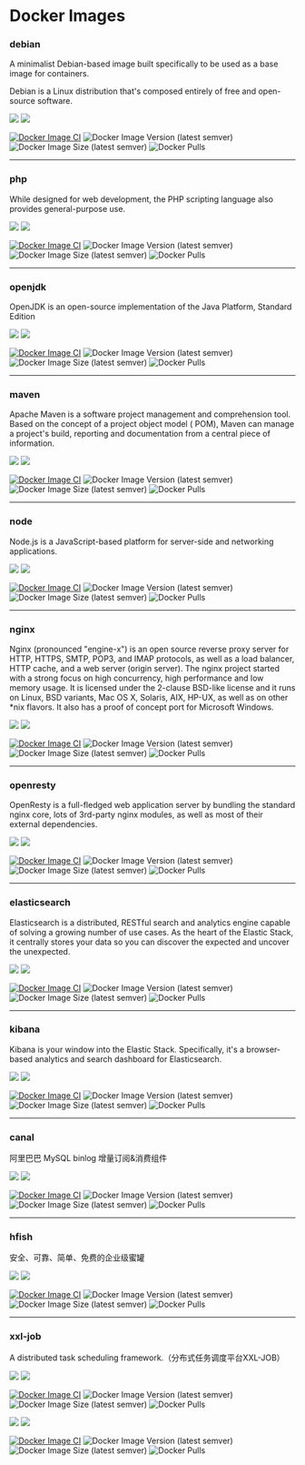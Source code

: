 # Docker Images

### debian

A minimalist Debian-based image built specifically to be used as a base image for containers.

Debian is a Linux distribution that's composed entirely of free and open-source software.

[![](https://img.shields.io/badge/github-chinayin--docker/debian-brightgreen)](https://github.com/chinayin-docker/debian)
[![](https://img.shields.io/badge/dockerhub-chinayin/debian-brightgreen)](https://hub.docker.com/repository/docker/chinayin/debian)

[![Docker Image CI](https://github.com/chinayin-docker/debian/actions/workflows/ci.yml/badge.svg?event=schedule)](https://github.com/chinayin-docker/debian/actions/workflows/ci.yml)
![Docker Image Version (latest semver)](https://img.shields.io/docker/v/chinayin/debian?sort=semver)
![Docker Image Size (latest semver)](https://img.shields.io/docker/image-size/chinayin/debian?sort=semver)
![Docker Pulls](https://img.shields.io/docker/pulls/chinayin/debian)

---

### php

While designed for web development, the PHP scripting language also provides general-purpose use.

[![](https://img.shields.io/badge/github-chinayin--docker/php-brightgreen)](https://github.com/chinayin-docker/php)
[![](https://img.shields.io/badge/dockerhub-chinayin/php-brightgreen)](https://hub.docker.com/repository/docker/chinayin/php)

[![Docker Image CI](https://github.com/chinayin-docker/php/actions/workflows/ci.yml/badge.svg?event=schedule)](https://github.com/chinayin-docker/php/actions/workflows/ci.yml)
![Docker Image Version (latest semver)](https://img.shields.io/docker/v/chinayin/php?sort=semver)
![Docker Image Size (latest semver)](https://img.shields.io/docker/image-size/chinayin/php?sort=semver)
![Docker Pulls](https://img.shields.io/docker/pulls/chinayin/php)

---

### openjdk

OpenJDK is an open-source implementation of the Java Platform, Standard Edition

[![](https://img.shields.io/badge/github-chinayin--docker/openjdk-brightgreen)](https://github.com/chinayin-docker/openjdk)
[![](https://img.shields.io/badge/dockerhub-chinayin/openjdk-brightgreen)](https://hub.docker.com/repository/docker/chinayin/openjdk)

[![Docker Image CI](https://github.com/chinayin-docker/openjdk/actions/workflows/ci.yml/badge.svg?event=schedule)](https://github.com/chinayin-docker/openjdk/actions/workflows/ci.yml)
![Docker Image Version (latest semver)](https://img.shields.io/docker/v/chinayin/openjdk?sort=semver)
![Docker Image Size (latest semver)](https://img.shields.io/docker/image-size/chinayin/openjdk?sort=semver)
![Docker Pulls](https://img.shields.io/docker/pulls/chinayin/openjdk)

---

### maven

Apache Maven is a software project management and comprehension tool. Based on the concept of a project object model (
POM), Maven can manage a project's build, reporting and documentation from a central piece of information.

[![](https://img.shields.io/badge/github-chinayin--docker/maven-brightgreen)](https://github.com/chinayin-docker/maven)
[![](https://img.shields.io/badge/dockerhub-chinayin/maven-brightgreen)](https://hub.docker.com/repository/docker/chinayin/maven)

[![Docker Image CI](https://github.com/chinayin-docker/maven/actions/workflows/ci.yml/badge.svg?event=schedule)](https://github.com/chinayin-docker/maven/actions/workflows/ci.yml)
![Docker Image Version (latest semver)](https://img.shields.io/docker/v/chinayin/maven?sort=semver)
![Docker Image Size (latest semver)](https://img.shields.io/docker/image-size/chinayin/maven?sort=semver)
![Docker Pulls](https://img.shields.io/docker/pulls/chinayin/maven)

---

### node

Node.js is a JavaScript-based platform for server-side and networking applications.

[![](https://img.shields.io/badge/github-chinayin--docker/node-brightgreen)](https://github.com/chinayin-docker/node)
[![](https://img.shields.io/badge/dockerhub-chinayin/node-brightgreen)](https://hub.docker.com/repository/docker/chinayin/node)

[![Docker Image CI](https://github.com/chinayin-docker/node/actions/workflows/ci.yml/badge.svg?event=schedule)](https://github.com/chinayin-docker/node/actions/workflows/ci.yml)
![Docker Image Version (latest semver)](https://img.shields.io/docker/v/chinayin/node?sort=semver)
![Docker Image Size (latest semver)](https://img.shields.io/docker/image-size/chinayin/node?sort=semver)
![Docker Pulls](https://img.shields.io/docker/pulls/chinayin/node)

---

### nginx

Nginx (pronounced "engine-x") is an open source reverse proxy server for HTTP, HTTPS, SMTP, POP3, and IMAP protocols, as
well as a load balancer, HTTP cache, and a web server (origin server). The nginx project started with a strong focus on
high concurrency, high performance and low memory usage. It is licensed under the 2-clause BSD-like license and it runs
on Linux, BSD variants, Mac OS X, Solaris, AIX, HP-UX, as well as on other *nix flavors. It also has a proof of concept
port for Microsoft Windows.

[![](https://img.shields.io/badge/github-chinayin--docker/nginx-brightgreen)](https://github.com/chinayin-docker/nginx)
[![](https://img.shields.io/badge/dockerhub-chinayin/nginx-brightgreen)](https://hub.docker.com/repository/docker/chinayin/nginx)

[![Docker Image CI](https://github.com/chinayin-docker/nginx/actions/workflows/ci.yml/badge.svg?event=schedule)](https://github.com/chinayin-docker/nginx/actions/workflows/ci.yml)
![Docker Image Version (latest semver)](https://img.shields.io/docker/v/chinayin/nginx?sort=semver)
![Docker Image Size (latest semver)](https://img.shields.io/docker/image-size/chinayin/nginx?sort=semver)
![Docker Pulls](https://img.shields.io/docker/pulls/chinayin/nginx)

---

### openresty

OpenResty is a full-fledged web application server by bundling the standard nginx core, lots of 3rd-party nginx modules,
as well as most of their external dependencies.

[![](https://img.shields.io/badge/github-chinayin--docker/openresty-brightgreen)](https://github.com/chinayin-docker/openresty)
[![](https://img.shields.io/badge/dockerhub-chinayin/openresty-brightgreen)](https://hub.docker.com/repository/docker/chinayin/openresty)

[![Docker Image CI](https://github.com/chinayin-docker/openresty/actions/workflows/ci.yml/badge.svg?event=schedule)](https://github.com/chinayin-docker/openresty/actions/workflows/ci.yml)
![Docker Image Version (latest semver)](https://img.shields.io/docker/v/chinayin/openresty?sort=semver)
![Docker Image Size (latest semver)](https://img.shields.io/docker/image-size/chinayin/openresty?sort=semver)
![Docker Pulls](https://img.shields.io/docker/pulls/chinayin/openresty)

---

### elasticsearch

Elasticsearch is a distributed, RESTful search and analytics engine capable of solving a growing number of use cases. As
the heart of the Elastic Stack, it centrally stores your data so you can discover the expected and uncover the
unexpected.

[![](https://img.shields.io/badge/github-chinayin--docker/elasticsearch-brightgreen)](https://github.com/chinayin-docker/elasticsearch)
[![](https://img.shields.io/badge/dockerhub-chinayin/elasticsearch-brightgreen)](https://hub.docker.com/repository/docker/chinayin/elasticsearch)

[![Docker Image CI](https://github.com/chinayin-docker/elasticsearch/actions/workflows/ci.yml/badge.svg?event=schedule)](https://github.com/chinayin-docker/elasticsearch/actions/workflows/ci.yml)
![Docker Image Version (latest semver)](https://img.shields.io/docker/v/chinayin/elasticsearch?sort=semver)
![Docker Image Size (latest semver)](https://img.shields.io/docker/image-size/chinayin/elasticsearch?sort=semver)
![Docker Pulls](https://img.shields.io/docker/pulls/chinayin/elasticsearch)

---

### kibana

Kibana is your window into the Elastic Stack. Specifically, it's a browser-based analytics and search dashboard for
Elasticsearch.

[![](https://img.shields.io/badge/github-chinayin--docker/kibana-brightgreen)](https://github.com/chinayin-docker/kibana)
[![](https://img.shields.io/badge/dockerhub-chinayin/kibana-brightgreen)](https://hub.docker.com/repository/docker/chinayin/kibana)

[![Docker Image CI](https://github.com/chinayin-docker/kibana/actions/workflows/ci.yml/badge.svg?event=schedule)](https://github.com/chinayin-docker/kibana/actions/workflows/ci.yml)
![Docker Image Version (latest semver)](https://img.shields.io/docker/v/chinayin/kibana?sort=semver)
![Docker Image Size (latest semver)](https://img.shields.io/docker/image-size/chinayin/kibana?sort=semver)
![Docker Pulls](https://img.shields.io/docker/pulls/chinayin/kibana)

--- 

### canal

阿里巴巴 MySQL binlog 增量订阅&消费组件

[![](https://img.shields.io/badge/github-chinayin--docker/canal-brightgreen)](https://github.com/chinayin-docker/canal)
[![](https://img.shields.io/badge/dockerhub-chinayin/canal-brightgreen)](https://hub.docker.com/repository/docker/chinayin/canal)

[![Docker Image CI](https://github.com/chinayin-docker/canal/actions/workflows/ci.yml/badge.svg?event=schedule)](https://github.com/chinayin-docker/canal/actions/workflows/ci.yml)
![Docker Image Version (latest semver)](https://img.shields.io/docker/v/chinayin/canal?sort=semver)
![Docker Image Size (latest semver)](https://img.shields.io/docker/image-size/chinayin/canal?sort=semver)
![Docker Pulls](https://img.shields.io/docker/pulls/chinayin/canal)

--- 

### hfish

安全、可靠、简单、免费的企业级蜜罐

[![](https://img.shields.io/badge/github-chinayin--docker/hfish-brightgreen)](https://github.com/chinayin-docker/hfish)
[![](https://img.shields.io/badge/dockerhub-chinayin/hfish-brightgreen)](https://hub.docker.com/repository/docker/chinayin/hfish)

[![Docker Image CI](https://github.com/chinayin-docker/hfish/actions/workflows/ci.yml/badge.svg?event=schedule)](https://github.com/chinayin-docker/hfish/actions/workflows/ci.yml)
![Docker Image Version (latest semver)](https://img.shields.io/docker/v/chinayin/hfish?sort=semver)
![Docker Image Size (latest semver)](https://img.shields.io/docker/image-size/chinayin/hfish?sort=semver)
![Docker Pulls](https://img.shields.io/docker/pulls/chinayin/hfish)

---

### xxl-job

A distributed task scheduling framework.（分布式任务调度平台XXL-JOB）

[![](https://img.shields.io/badge/github-chinayin--docker/xxl--job--admin-brightgreen)](https://github.com/chinayin-docker/xxl-job-admin)
[![](https://img.shields.io/badge/dockerhub-chinayin/xxl--job--admin-brightgreen)](https://hub.docker.com/repository/docker/chinayin/xxl-job-admin)

[![Docker Image CI](https://github.com/chinayin-docker/xxl-job-admin/actions/workflows/ci.yml/badge.svg?event=schedule)](https://github.com/chinayin-docker/xxl-job-admin/actions/workflows/ci.yml)
![Docker Image Version (latest semver)](https://img.shields.io/docker/v/chinayin/xxl-job-admin?sort=semver)
![Docker Image Size (latest semver)](https://img.shields.io/docker/image-size/chinayin/xxl-job-admin?sort=semver)
![Docker Pulls](https://img.shields.io/docker/pulls/chinayin/xxl-job-admin)

[![](https://img.shields.io/badge/github-chinayin--docker/xxl--job--executor--springboot-brightgreen)](https://github.com/chinayin-docker/xxl-job-executor-springboot)
[![](https://img.shields.io/badge/dockerhub-chinayin/xxl--job--executor--springboot-brightgreen)](https://hub.docker.com/repository/docker/chinayin/xxl-job-executor-springboot)

[![Docker Image CI](https://github.com/chinayin-docker/xxl-job-executor-springboot/actions/workflows/ci.yml/badge.svg?event=schedule)](https://github.com/chinayin-docker/xxl-job-executor-springboot/actions/workflows/ci.yml)
![Docker Image Version (latest semver)](https://img.shields.io/docker/v/chinayin/xxl-job-executor-springboot?sort=semver)
![Docker Image Size (latest semver)](https://img.shields.io/docker/image-size/chinayin/xxl-job-executor-springboot?sort=semver)
![Docker Pulls](https://img.shields.io/docker/pulls/chinayin/xxl-job-executor-springboot)

